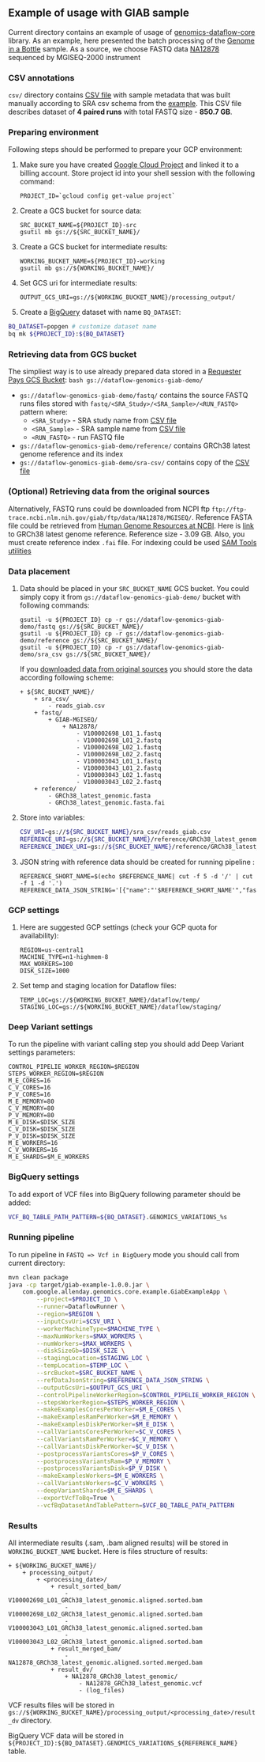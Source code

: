 ## Example of usage with GIAB sample

Current directory contains an example of usage of [genomics-dataflow-core](../genomics-dataflow-core) library. 
As an example, here presented the batch processing of the [Genome in a Bottle](https://www.nist.gov/programs-projects/genome-bottle) sample. As a source, we choose FASTQ data [NA12878](https://www.coriell.org/0/Sections/Search/Sample_Detail.aspx?Ref=NA12878&product=DNA) sequenced by MGISEQ-2000 instrument

### CSV annotations 
`csv/` directory contains [CSV file](csv/reads_giab.csv) with sample metadata that was built manually according to SRA csv schema from the [example](../docs/sra_reads_annotations_example.csv).
This CSV file describes dataset of **4 paired runs** with total FASTQ size - **850.7 GB**.

### Preparing environment
Following steps should be performed to prepare your GCP environment: 
1. Make sure you have created [Google Cloud Project](https://console.cloud.google.com) and linked it to a billing account.
Store project id into your shell session with the following command: 
    ```
    PROJECT_ID=`gcloud config get-value project`
    ```
2. Create a GCS bucket for source data:
     ```
    SRC_BUCKET_NAME=${PROJECT_ID}-src
    gsutil mb gs://${SRC_BUCKET_NAME}/
    ```
3. Create a GCS bucket for intermediate results:
    ```
    WORKING_BUCKET_NAME=${PROJECT_ID}-working
    gsutil mb gs://${WORKING_BUCKET_NAME}/
    ```
4. Set GCS uri for intermediate results:
    ```
    OUTPUT_GCS_URI=gs://${WORKING_BUCKET_NAME}/processing_output/
    ```
5. Create a [BigQuery](https://cloud.google.com/bigquery) dataset with name `BQ_DATASET`:
```bash
BQ_DATASET=popgen # customize dataset name
bq mk ${PROJECT_ID}:${BQ_DATASET}
```
### Retrieving data from GCS bucket
The simpliest way is to use already prepared data stored in a [Requester Pays GCS Bucket](https://cloud.google.com/storage/docs/using-requester-pays):
    ```bash
    gs://dataflow-genomics-giab-demo/
    ```
- `gs://dataflow-genomics-giab-demo/fastq/` contains the source FASTQ runs files stored with `fastq/<SRA_Study>/<SRA_Sample>/<RUN_FASTQ>` pattern where:
     - `<SRA_Study>` - SRA study name from [CSV file](csv/reads_giab.csv)
     - `<SRA_Sample>` - SRA sample name from [CSV file](csv/reads_giab.csv)
     - `<RUN_FASTQ>` - run FASTQ file
-  `gs://dataflow-genomics-giab-demo/reference/` contains GRCh38 latest genome reference and its index
-  `gs://dataflow-genomics-giab-demo/sra-csv/` contains copy of the [CSV file](csv/reads_giab.csv)

### (Optional) Retrieving data from the original sources
Alternatively, FASTQ runs could be downloaded from NCPI ftp `ftp://ftp-trace.ncbi.nlm.nih.gov/giab/ftp/data/NA12878/MGISEQ/`.
Reference FASTA file could be retrieved from [Human Genome Resources at NCBI](https://www.ncbi.nlm.nih.gov/genome/guide/human/). 
Here is [link](ftp://ftp.ncbi.nlm.nih.gov/refseq/H_sapiens/annotation/GRCh38_latest/refseq_identifiers/GRCh38_latest_genomic.fna.gz) to GRCh38 latest genome reference. 
Reference size - 3.09 GB. Also, you must create reference index `.fai` file. 
For indexing could be used [SAM Tools utilities](http://samtools.sourceforge.net/) 

### Data placement
1. Data should be placed in your `SRC_BUCKET_NAME` GCS bucket. You could simply copy it from `gs://dataflow-genomics-giab-demo/` bucket with following commands:
    ```
    gsutil -u ${PROJECT_ID} cp -r gs://dataflow-genomics-giab-demo/fastq gs://${SRC_BUCKET_NAME}/
    gsutil -u ${PROJECT_ID} cp -r gs://dataflow-genomics-giab-demo/reference gs://${SRC_BUCKET_NAME}/
    gsutil -u ${PROJECT_ID} cp -r gs://dataflow-genomics-giab-demo/sra_csv gs://${SRC_BUCKET_NAME}/
    ```
    If you [downloaded data from original sources](#optional-retrieving-data-from-original-sources) you should store the data according following scheme:
    ```lang-none
    + ${SRC_BUCKET_NAME}/
        + sra_csv/
            - reads_giab.csv
        + fastq/
            + GIAB-MGISEQ/
                + NA12878/
                    - V100002698_L01_1.fastq
                    - V100002698_L01_2.fastq
                    - V100002698_L02_1.fastq
                    - V100002698_L02_2.fastq
                    - V100003043_L01_1.fastq
                    - V100003043_L01_2.fastq
                    - V100003043_L02_1.fastq
                    - V100003043_L02_2.fastq
        + reference/
            - GRCh38_latest_genomic.fasta
            - GRCh38_latest_genomic.fasta.fai
    ```
2. Store into variables:
    ```bash
    CSV_URI=gs://${SRC_BUCKET_NAME}/sra_csv/reads_giab.csv
    REFERENCE_URI=gs://${SRC_BUCKET_NAME}/reference/GRCh38_latest_genomic.fasta
    REFERENCE_INDEX_URI=gs://${SRC_BUCKET_NAME}/reference/GRCh38_latest_genomic.fasta.fai
    ```
4. JSON string with reference data should be created for running pipeline : 
    ```
    REFERENCE_SHORT_NAME=$(echo $REFERENCE_NAME| cut -f 5 -d '/' | cut -f 1 -d '.')
    REFERENCE_DATA_JSON_STRING='[{"name":"'$REFERENCE_SHORT_NAME'","fastaUri":"'$REFERENCE_URI'","indexUri":"'$REFERENCE_INDEX_URI'"}]'
    ```

### GCP settings
1. Here are suggested GCP settings (check your GCP quota for availability):
    ```
    REGION=us-central1
    MACHINE_TYPE=n1-highmem-8    
    MAX_WORKERS=100
    DISK_SIZE=1000
    ```

2. Set temp and staging location for Dataflow files:
    ```
    TEMP_LOC=gs://${WORKING_BUCKET_NAME}/dataflow/temp/
    STAGING_LOC=gs://${WORKING_BUCKET_NAME}/dataflow/staging/
    ```
### Deep Variant settings
To run the pipeline with variant calling step you should add Deep Variant settings parameters:
```
CONTROL_PIPELIE_WORKER_REGION=$REGION
STEPS_WORKER_REGION=$REGION
M_E_CORES=16
C_V_CORES=16
P_V_CORES=16   
M_E_MEMORY=80
C_V_MEMORY=80
P_V_MEMORY=80
M_E_DISK=$DISK_SIZE
C_V_DISK=$DISK_SIZE
P_V_DISK=$DISK_SIZE
M_E_WORKERS=16
C_V_WORKERS=16
M_E_SHARDS=$M_E_WORKERS
```
### BigQuery settings
To add export of VCF files into BigQuery following parameter should be added:
```bash
VCF_BQ_TABLE_PATH_PATTERN=${BQ_DATASET}.GENOMICS_VARIATIONS_%s
```

### Running pipeline
To run pipeline in `FASTQ => Vcf in BigQuery` mode you should call from current directory:
```bash
mvn clean package
java -cp target/giab-example-1.0.0.jar \
    com.google.allenday.genomics.core.example.GiabExampleApp \
        --project=$PROJECT_ID \
        --runner=DataflowRunner \
        --region=$REGION \
        --inputCsvUri=$CSV_URI \
        --workerMachineType=$MACHINE_TYPE \
        --maxNumWorkers=$MAX_WORKERS \
        --numWorkers=$MAX_WORKERS \
        --diskSizeGb=$DISK_SIZE \
        --stagingLocation=$STAGING_LOC \
        --tempLocation=$TEMP_LOC \
        --srcBucket=$SRC_BUCKET_NAME \
        --refDataJsonString=$REFERENCE_DATA_JSON_STRING \
        --outputGcsUri=$OUTPUT_GCS_URI \
        --controlPipelineWorkerRegion=$CONTROL_PIPELIE_WORKER_REGION \
        --stepsWorkerRegion=$STEPS_WORKER_REGION \
        --makeExamplesCoresPerWorker=$M_E_CORES \
        --makeExamplesRamPerWorker=$M_E_MEMORY \
        --makeExamplesDiskPerWorker=$M_E_DISK \
        --callVariantsCoresPerWorker=$C_V_CORES \
        --callVariantsRamPerWorker=$C_V_MEMORY \
        --callVariantsDiskPerWorker=$C_V_DISK \
        --postprocessVariantsCores=$P_V_CORES \
        --postprocessVariantsRam=$P_V_MEMORY \
        --postprocessVariantsDisk=$P_V_DISK \
        --makeExamplesWorkers=$M_E_WORKERS \
        --callVariantsWorkers=$C_V_WORKERS \
        --deepVariantShards=$M_E_SHARDS \
        --exportVcfToBq=True \
        --vcfBqDatasetAndTablePattern=$VCF_BQ_TABLE_PATH_PATTERN
```
### Results
All intermediate results (.sam, .bam aligned results) will be stored in `WORKING_BUCKET_NAME` bucket. Here is files structure of results:
```
+ ${WORKING_BUCKET_NAME}/
    + processing_output/
        + <processing_date>/
            + result_sorted_bam/
                - V100002698_L01_GRCh38_latest_genomic.aligned.sorted.bam
                - V100002698_L02_GRCh38_latest_genomic.aligned.sorted.bam
                - V100003043_L01_GRCh38_latest_genomic.aligned.sorted.bam
                - V100003043_L02_GRCh38_latest_genomic.aligned.sorted.bam
            + result_merged_bam/
                - NA12878_GRCh38_latest_genomic.aligned.sorted.merged.bam
            + result_dv/
                + NA12878_GRCh38_latest_genomic/
                    - NA12878_GRCh38_latest_genomic.vcf
                    - (log_files)
```
VCF results files will be stored in `gs://${WORKING_BUCKET_NAME}/processing_output/<processing_date>/result_dv` directory.

BigQuery VCF data will be stored in `${PROJECT_ID}:${BQ_DATASET}.GENOMICS_VARIATIONS_${REFERENCE_NAME}` table.


